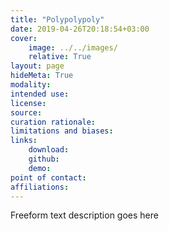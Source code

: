 ```yaml
---
title: "Polypolypoly"
date: 2019-04-26T20:18:54+03:00
cover:
    image: ../../images/
    relative: True
layout: page
hideMeta: True
modality:
intended use:
license:
source:
curation rationale:
limitations and biases:
links: 
    download:
    github:
    demo:
point of contact: 
affiliations: 
---
```


Freeform text description goes here

